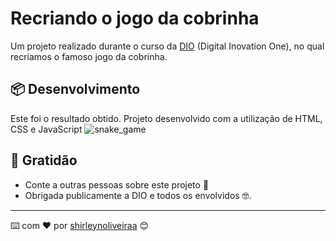 
# Recriando o jogo da cobrinha
Um projeto realizado durante o curso da <a href="https://www.dio.me/en">DIO</a> (Digital Inovation One), no qual recriamos o famoso jogo da cobrinha.
## 📦 Desenvolvimento


Este foi o resultado obtido.
 Projeto desenvolvido com a utilização de HTML, CSS e JavaScript
![snake_game](https://user-images.githubusercontent.com/73192272/152901907-fa869538-0c5c-47c1-baf2-aa62e3156446.PNG)


## 🎁 Gratidão

* Conte a outras pessoas sobre este projeto 📢
* Obrigada publicamente a DIO e todos os envolvidos 🤓.


---
⌨️ com ❤️ por [shirleynoliveiraa](https://github.com/shirleynoliveiraa) 😊
